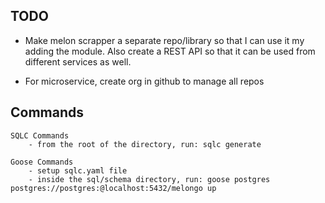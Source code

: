 ## TODO

- Make melon scrapper a separate repo/library so that I can use it my adding the module. Also create a REST API so that it can be used from different services as well.

- For microservice, create org in github to manage all repos

## Commands

    SQLC Commands
    	- from the root of the directory, run: sqlc generate

    Goose Commands
    	- setup sqlc.yaml file
    	- inside the sql/schema directory, run: goose postgres postgres://postgres:@localhost:5432/melongo up
